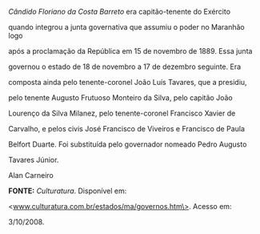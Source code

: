 

*Cândido Floriano da Costa Barreto* era capitão-tenente do Exército

quando integrou a junta governativa que assumiu o poder no Maranhão logo

após a proclamação da República em 15 de novembro de 1889. Essa junta

governou o estado de 18 de novembro a 17 de dezembro seguinte. Era

composta ainda pelo tenente-coronel João Luís Tavares, que a presidiu,

pelo tenente Augusto Frutuoso Monteiro da Silva, pelo capitão João

Lourenço da Silva Milanez, pelo tenente-coronel Francisco Xavier de

Carvalho, e pelos civis José Francisco de Viveiros e Francisco de Paula

Belfort Duarte. Foi substituída pelo governador nomeado Pedro Augusto

Tavares Júnior.



Alan Carneiro



**FONTE:** *Culturatura*. Disponível em:

\<www.culturatura.com.br/estados/ma/governos.htm\>. Acesso em:

3/10/2008.

